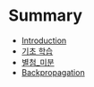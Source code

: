 # Summary

* [Introduction](README.md)
* [기초 학습](chapter1.md)
* [별첨\_미분](ref1.md)
* [Backpropagation](backpropagation.md)

